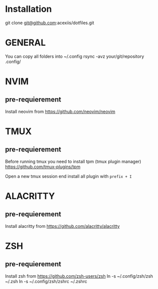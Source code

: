 # Installation

git clone git@github.com:acexiis/dotfiles.git

# GENERAL
You can copy all folders into ~/.config
rsync -avz your/git/repository .config/


# NVIM
## pre-requierement
Install neovim from https://github.com/neovim/neovim


# TMUX
## pre-requierement
Before running tmux you need to install tpm (tmux plugin manager)
https://github.com/tmux-plugins/tpm

Open a new tmux session end install all plugin with `prefix + I`

# ALACRITTY
## pre-requierement
Install alacritty from https://github.com/alacritty/alacritty

# ZSH
## pre-requierement
Install zsh from https://github.com/zsh-users/zsh
 ln -s ~/.config/zsh/zsh ~/.zsh
 ln -s ~/.config/zsh/zshrc ~/.zshrc

